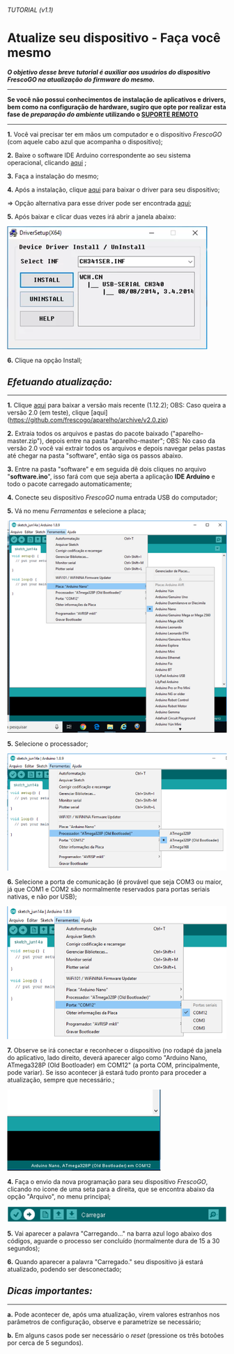 ###### _TUTORIAL  (v1.1)_
# Atualize seu dispositivo - Faça você mesmo 
**_O objetivo desse breve tutorial é auxiliar aos usuários do dispositivo FrescoGO na atualização do firmware do mesmo._**

---------------------------------------------------------------------
**Se você não possui conhecimentos de instalação de aplicativos e drivers, bem como na configuração de hardware, sugiro que opte por realizar esta fase de _preparação do ambiente_ utilizando o [SUPORTE REMOTO](https://github.com/eltonrios/FrescoGO_Up/blob/master/tutoriais/atualizacao_remota.md)**

---------------------------------------------------------------------
**1.** Você vai precisar ter em mãos um computador e o dispositivo *FrescoGO* (com aquele cabo azul que acompanha o dispositivo);

**2.** Baixe o software IDE Arduino correspondente ao seu sistema operacional, clicando [aqui](https://www.arduino.cc/en/Main/Software) ;

**3.** Faça a instalação do mesmo;

**4.** Após a instalação, clique [aqui](https://drive.google.com/open?id=1VTL2lCYFa-qNSE-W7CuF0xUKozHJST1d) para baixar o driver para seu dispositivo;

=> Opção alternativa para esse driver pode ser encontrada [aqui](https://drive.google.com/open?id=1goUx56K8cNx4pufPFdrshv0VtVliTP9X);

**5.** Após baixar e clicar duas vezes irá abrir a janela abaixo:

![Instalador](images/driver341.png "Setup")

**6.** Clique na opção Install;

<!-- Obs: http://blogdarobotica.com/instalando-driver-serial-para-arduinos-com-chip-ch340/
--> 

## *Efetuando atualização:*
---------------------------------------------------------------------
**1.** Clique [aqui](https://github.com/frescogo/aparelho/archive/master.zip) para baixar a versão mais recente (1.12.2);
OBS: Caso queira a versão 2.0 (em teste), clique [aqui] (https://github.com/frescogo/aparelho/archive/v2.0.zip)

**2.** Extraia todos os arquivos e pastas do pacote baixado ("aparelho-master.zip"), depois entre na pasta "aparelho-master";
OBS: No caso da versão 2.0 você vai extrair todos os arquivos e depois navegar pelas pastas até chegar na pasta "software", então siga os passos abaixo.

**3.** Entre na pasta "software" e em seguida dê dois cliques no arquivo "**software.ino**", isso fará com que seja aberta a aplicação **IDE Arduino** e todo o pacote carregado automaticamente;

**4.** Conecte seu dispositivo *FrescoGO* numa entrada USB do computador;

**5.** Vá no menu _Ferramentas_ e selecione a placa;

![Seleção do arduino](images/arduino_select.png "Seleção do arduino")

**5.** Selecione o processador;

![Seleção da placa](images/placa_select.png "Seleção da placa")

**6.** Selecione a porta de comunicação (é provável que seja COM3 ou maior, já que COM1 e COM2 são normalmente reservados para portas seriais nativas, e não por USB);

![Seleção da porta](images/com_select.png "Seleção da porta")

**7.** Observe se irá conectar e reconhecer o dispositivo (no rodapé da janela do aplicativo, lado direito, deverá aparecer algo como "Arduino Nano, ATmega328P (Old Bootloader) em COM12" (a porta COM, principalmente, pode variar). Se isso acontecer já estará tudo pronto para proceder a atualização, sempre que necessário.;

![Status](images/barra_status.png "Status")

**4.** Faça o envio da nova programação para seu dispositivo *FrescoGO*, clicando no icone de uma seta para a direita, que se encontra abaixo da opção "Arquivo", no menu principal;

![Carregar](images/transferir.PNG "Carregar")

**5.** Vai aparecer a palavra "Carregando..." na barra azul logo abaixo dos códigos, aguarde o processo ser concluído (normalmente dura de 15 a 30 segundos); 

**6.** Quando aparecer a palavra "Carregado." seu dispositivo já estará atualizado, podendo ser desconectado;

## *Dicas importantes:*
---------------------------------------------------------------------
**a.** Pode acontecer de, após uma atualização, virem valores estranhos nos parâmetros de configuração, observe e parametrize se necessário;

**b.** Em alguns casos pode ser necessário o *reset* (pressione os três botoões por cerca de 5 segundos).





